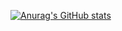 [![Anurag's GitHub stats](https://github-readme-stats.vercel.app/api?username=valdemarvictorleitecarvalho)](https://github.com/anuraghazra/github-readme-stats)

